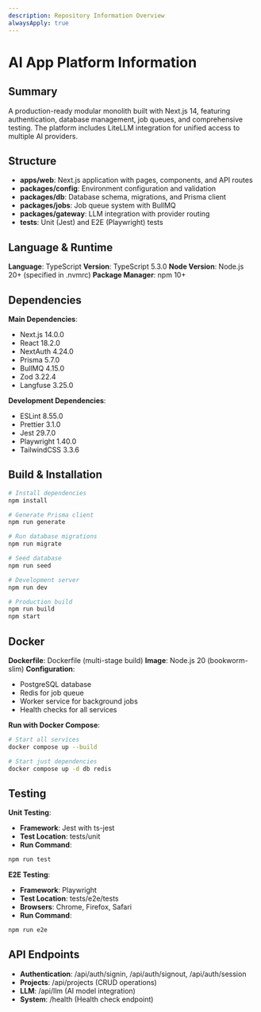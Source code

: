```yaml
---
description: Repository Information Overview
alwaysApply: true
---
```


# AI App Platform Information

## Summary

A production-ready modular monolith built with Next.js 14, featuring authentication, database management, job queues, and comprehensive testing. The platform includes LiteLLM integration for unified access to multiple AI providers.

## Structure

- **apps/web**: Next.js application with pages, components, and API routes
- **packages/config**: Environment configuration and validation
- **packages/db**: Database schema, migrations, and Prisma client
- **packages/jobs**: Job queue system with BullMQ
- **packages/gateway**: LLM integration with provider routing
- **tests**: Unit (Jest) and E2E (Playwright) tests

## Language & Runtime

**Language**: TypeScript
**Version**: TypeScript 5.3.0
**Node Version**: Node.js 20+ (specified in .nvmrc)
**Package Manager**: npm 10+

## Dependencies

**Main Dependencies**:

- Next.js 14.0.0
- React 18.2.0
- NextAuth 4.24.0
- Prisma 5.7.0
- BullMQ 4.15.0
- Zod 3.22.4
- Langfuse 3.25.0

**Development Dependencies**:

- ESLint 8.55.0
- Prettier 3.1.0
- Jest 29.7.0
- Playwright 1.40.0
- TailwindCSS 3.3.6

## Build & Installation

```bash
# Install dependencies
npm install

# Generate Prisma client
npm run generate

# Run database migrations
npm run migrate

# Seed database
npm run seed

# Development server
npm run dev

# Production build
npm run build
npm start
```

## Docker

**Dockerfile**: Dockerfile (multi-stage build)
**Image**: Node.js 20 (bookworm-slim)
**Configuration**:

- PostgreSQL database
- Redis for job queue
- Worker service for background jobs
- Health checks for all services

**Run with Docker Compose**:

```bash
# Start all services
docker compose up --build

# Start just dependencies
docker compose up -d db redis
```

## Testing

**Unit Testing**:

- **Framework**: Jest with ts-jest
- **Test Location**: tests/unit
- **Run Command**:

```bash
npm run test
```

**E2E Testing**:

- **Framework**: Playwright
- **Test Location**: tests/e2e/tests
- **Browsers**: Chrome, Firefox, Safari
- **Run Command**:

```bash
npm run e2e
```

## API Endpoints

- **Authentication**: /api/auth/signin, /api/auth/signout, /api/auth/session
- **Projects**: /api/projects (CRUD operations)
- **LLM**: /api/llm (AI model integration)
- **System**: /health (Health check endpoint)
